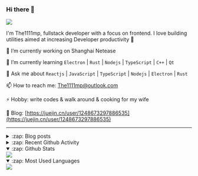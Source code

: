 ### Hi there 👋

![](https://komarev.com/ghpvc/?username=1111mp&color=green)

I'm The1111mp, fullstack developer with a focus on frontend. I love building utilities aimed at increasing Developer productivity 🙌

🔭 I’m currently working on Shanghai Netease

🌱 I’m currently learning `Electron` | `Rust` | `Nodejs` | `TypeScript` | `C++` | `Qt`

💬 Ask me about `Reactjs` | `JavaScript` | `TypeScript` | `Nodejs` | `Electron` | `Rust`

📫 How to reach me: <a href="mailto:The1111mp@outlook.com">The1111mp@outlook.com</a>

⚡ Hobby: write codes & walk around & cooking for my wife

📖 Blog: [https://juejin.cn/user/1248673297886535](https://juejin.cn/user/1248673297886535)

***

<details>
  <summary>:zap: Blog posts</summary>

  - [这里有从零开始构建现代化前端UI组件库所需要的一切](https://juejin.cn/post/7324011329883045915)
  - [使用 nvm-desktop 轻松安装和管理多个 node 版本](https://juejin.cn/post/7267791228872179727)
  - [Electron 中集成 SQLite3 数据库的最佳实践](https://juejin.cn/post/7202807471881306172)
  - [从0开发IM，单聊群聊在线离线消息以及消息的已读未读功能](https://juejin.cn/post/7202583557751865401)
  - [Electron（网页）中实现接近微信消息发送体验的消息输入框及界面](https://juejin.cn/post/7252505446396575781)
  - [Qt中基于QWebEngineView和QWebChannel实现与web的交互](https://juejin.cn/post/7238423148555501629)
</details>

<details>
  <summary>:zap: Recent Github Activity</summary>

  <!--START_SECTION:activity-->
1. 🗣 Commented on [#119](https://github.com/1111mp/nvm-desktop/issues/119#issuecomment-2381029550) in [1111mp/nvm-desktop](https://github.com/1111mp/nvm-desktop)
2. 🗣 Commented on [#119](https://github.com/1111mp/nvm-desktop/issues/119#issuecomment-2380612272) in [1111mp/nvm-desktop](https://github.com/1111mp/nvm-desktop)
3. 🗣 Commented on [#118](https://github.com/1111mp/nvm-desktop/issues/118#issuecomment-2379425797) in [1111mp/nvm-desktop](https://github.com/1111mp/nvm-desktop)
4. 🗣 Commented on [#11](https://github.com/1111mp/nvmd-command/issues/11#issuecomment-2376024649) in [1111mp/nvmd-command](https://github.com/1111mp/nvmd-command)
5. 🔒 Closed issue [#10](https://github.com/1111mp/nvmd-command/issues/10) in [1111mp/nvmd-command](https://github.com/1111mp/nvmd-command)
6. 🔒 Closed issue [#9](https://github.com/1111mp/nvmd-command/issues/9) in [1111mp/nvmd-command](https://github.com/1111mp/nvmd-command)
7. 🔒 Closed issue [#4](https://github.com/1111mp/nvmd-command/issues/4) in [1111mp/nvmd-command](https://github.com/1111mp/nvmd-command)
8. 🗣 Commented on [#117](https://github.com/1111mp/nvm-desktop/issues/117#issuecomment-2375562524) in [1111mp/nvm-desktop](https://github.com/1111mp/nvm-desktop)
9. 🔒 Closed issue [#117](https://github.com/1111mp/nvm-desktop/issues/117) in [1111mp/nvm-desktop](https://github.com/1111mp/nvm-desktop)
10. 🗣 Commented on [#117](https://github.com/1111mp/nvm-desktop/issues/117#issuecomment-2370968034) in [1111mp/nvm-desktop](https://github.com/1111mp/nvm-desktop)
  <!--END_SECTION:activity-->
</details>

<details open>
  <summary>:zap: Github Stats</summary>

  <img align="center" src="https://github-readme-stats-sigma-five.vercel.app/api?username=1111mp&show_icons=true&hide_border=true&theme=gruvbox" />
</details>

<details open>
  <summary>:zap: Most Used Languages</summary>

  <img align="center" src="https://github-readme-stats-sigma-five.vercel.app/api/top-langs/?username=1111mp&layout=compact&show_icons=true&hide_border=true&theme=gruvbox" />
</details>


<!--
**1111mp/1111mp** is a ✨ _special_ ✨ repository because its `README.md` (this file) appears on your GitHub profile.

Here are some ideas to get you started:

- 🔭 I’m currently working on ...
- 🌱 I’m currently learning ...
- 👯 I’m looking to collaborate on ...
- 🤔 I’m looking for help with ...
- 💬 Ask me about ...
- 📫 How to reach me: ...
- 😄 Pronouns: ...
- ⚡ Fun fact: ...
-->
